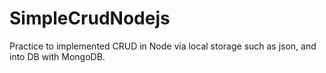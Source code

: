 # SimpleCrudNodejs
Practice to implemented CRUD in Node via local storage such as json, and into DB with MongoDB.
